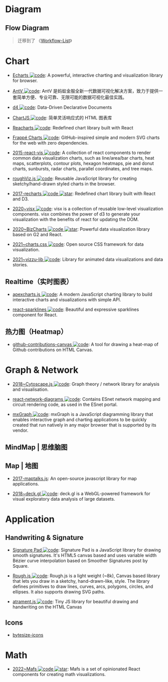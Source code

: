 # Diagram

## Flow Diagram

> 迁移到了 《[Workflow-List](https://github.com/wx-chevalier/Awesome-Lists?q=Workflow)》

# Chart

- [Echarts ![code](https://ng-tech.icu/assets/code.svg)](https://echarts.apache.org/zh/index.html): A powerful, interactive charting and visualization library for browser.

- [AntV ![code](https://ng-tech.icu/assets/code.svg)](https://antv.alipay.com/zh-cn/index.html): AntV 是蚂蚁金服全新一代数据可视化解决方案，致力于提供一套简单方便、专业可靠、无限可能的数据可视化最佳实践。

- [d4 ![code](https://ng-tech.icu/assets/code.svg)](https://github.com/joelburget/d4): Data-Driven Declarative Documents

- [ChartJS ![code](https://ng-tech.icu/assets/code.svg)](http://www.chartjs.org/): 简单灵活响应式的 HTML 图表库

- [Reacharts ![code](https://ng-tech.icu/assets/code.svg)](http://recharts.org/): Redefined chart library built with React

- [Frappé Charts ![code](https://ng-tech.icu/assets/code.svg)](https://github.com/frappe/charts): GitHub-inspired simple and modern SVG charts for the web with zero dependencies.

- [2015-react-vis ![code](https://ng-tech.icu/assets/code.svg)](https://github.com/uber/react-vis): A collection of react components to render common data visualization charts, such as line/area/bar charts, heat maps, scatterplots, contour plots, hexagon heatmaps, pie and donut charts, sunbursts, radar charts, parallel coordinates, and tree maps.

- [roughViz.js ![code](https://ng-tech.icu/assets/code.svg)](https://github.com/jwilber/roughViz): Reusable JavaScript library for creating sketchy/hand-drawn styled charts in the browser.

- [2017-recharts ![code](https://ng-tech.icu/assets/code.svg) ![star](https://img.shields.io/github/stars/recharts/recharts)](https://github.com/recharts/recharts): Redefined chart library built with React and D3.

- [2020~visx ![code](https://ng-tech.icu/assets/code.svg)](https://github.com/airbnb/visx): visx is a collection of reusable low-level visualization components. visx combines the power of d3 to generate your visualization with the benefits of react for updating the DOM.

- [2020~BizCharts ![code](https://ng-tech.icu/assets/code.svg) ![star](https://img.shields.io/github/stars/alibaba/BizCharts)](https://github.com/alibaba/BizCharts): Powerful data visualization library based on G2 and React.

- [2021~charts.css ![code](https://ng-tech.icu/assets/code.svg)](https://github.com/ChartsCSS/charts.css): Open source CSS framework for data visualization.

- [2021~vizzu-lib ![code](https://ng-tech.icu/assets/code.svg)](https://github.com/vizzuhq/vizzu-lib): Library for animated data visualizations and data stories.

## Realtime（实时图表）

- [apexcharts.js ![code](https://ng-tech.icu/assets/code.svg)](https://github.com/apexcharts/apexcharts.js): A modern JavaScript charting library to build interactive charts and visualizations with simple API.

- [react-sparklines ![code](https://ng-tech.icu/assets/code.svg)](https://github.com/borisyankov/react-sparklines): Beautiful and expressive sparklines component for React.

## 热力图（Heatmap）

- [github-contributions-canvas ![code](https://ng-tech.icu/assets/code.svg)](https://github.com/sallar/github-contributions-canvas): A tool for drawing a heat-map of Github contributions on HTML Canvas.

# Graph & Network

- [2018~Cytoscape.js ![code](https://ng-tech.icu/assets/code.svg)](http://js.cytoscape.org/): Graph theory / network library for analysis and visualisation.

- [react-network-diagrams ![code](https://ng-tech.icu/assets/code.svg)](https://github.com/esnet/react-network-diagrams): Contains ESnet network mapping and circuit rendering code, as used in the ESnet portal.

- [mxGraph ![code](https://ng-tech.icu/assets/code.svg)](https://jgraph.github.io/mxgraph/): mxGraph is a JavaScript diagramming library that enables interactive graph and charting applications to be quickly created that run natively in any major browser that is supported by its vendor.

## MindMap | 思维脑图

## Map | 地图

- [2017-maptalks.js](https://github.com/maptalks/maptalks.js): An open-source javascript library for map applications.

- [2018~deck.gl ![code](https://ng-tech.icu/assets/code.svg)](http://deck.gl/#/): deck.gl is a WebGL-powered framework for visual exploratory data analysis of large datasets.

# Application

## Handwriting & Signature

- [Signature Pad ![code](https://ng-tech.icu/assets/code.svg)](https://github.com/szimek/signature_pad): Signature Pad is a JavaScript library for drawing smooth signatures. It's HTML5 canvas based and uses variable width Bézier curve interpolation based on Smoother Signatures post by Square.

- [Rough.js ![code](https://ng-tech.icu/assets/code.svg)](http://roughjs.com/): Rough.js is a light weight (~8k), Canvas based library that lets you draw in a sketchy, hand-drawn-like, style. The library defines primitives to draw lines, curves, arcs, polygons, circles, and ellipses. It also supports drawing SVG paths.

- [atrament.js ![code](https://ng-tech.icu/assets/code.svg)](https://github.com/jakubfiala/atrament.js): Tiny JS library for beautiful drawing and handwriting on the HTML Canvas

## Icons

- [bytesize-icons](https://github.com/danklammer/bytesize-icons)

# Math

- [2022~Mafs ![code](https://ng-tech.icu/assets/code.svg) ![star](https://img.shields.io/github/stars/stevenpetryk/mafs)](https://github.com/stevenpetryk/mafs): Mafs is a set of opinionated React components for creating math visualizations.

